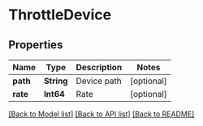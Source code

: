 # ThrottleDevice

## Properties
Name | Type | Description | Notes
------------ | ------------- | ------------- | -------------
**path** | **String** | Device path | [optional] 
**rate** | **Int64** | Rate | [optional] 

[[Back to Model list]](../README.md#documentation-for-models) [[Back to API list]](../README.md#documentation-for-api-endpoints) [[Back to README]](../README.md)



